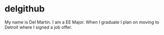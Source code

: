# delgithub
My name is Del Martin. I am a EE Major. When I graduate I plan on moving to Detroit where I signed a job offer.
